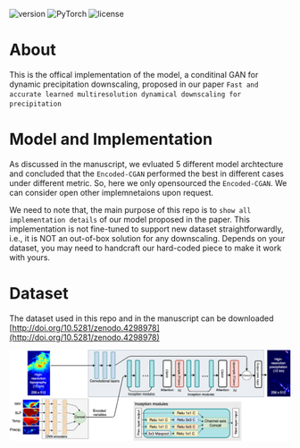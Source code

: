 ![version](https://img.shields.io/badge/Version-v1.0.0-blue.svg?style=plastic)
![PyTorch](https://img.shields.io/badge/PyTorch-v1.5.0-green.svg?style=plastic)
![license](https://img.shields.io/badge/license-CC_BY--NC-red.svg?style=plastic)

# About
This is the offical implementation of the model, a conditinal GAN for dynamic precipitation downscaling, proposed in our paper `Fast and accurate learned multiresolution dynamical downscaling for precipitation`

# Model and Implementation 
As discussed in the manuscript, we evluated 5 different model archtecture and concluded that the `Encoded-CGAN` performed the best in different cases under different metric. So, here we only opensourced the `Encoded-CGAN`. We can consider open other implemnetaions upon request. 

We need to note that, the main purpose of this repo is to `show all implementation details` of our model proposed in the paper. 
This implementation is not fine-tuned to support new dataset straightforwardly, i.e., it is NOT an out-of-box solution for any downscaling.
Depends on your dataset, you may need to handcraft our hard-coded piece to make it work with yours.

# Dataset
The dataset used in this repo and in the manuscript can be downloaded [http://doi.org/10.5281/zenodo.4298978](http://doi.org/10.5281/zenodo.4298978)


![Generator Model Arch](repo-img/DSGAN-github-encoded.png)

